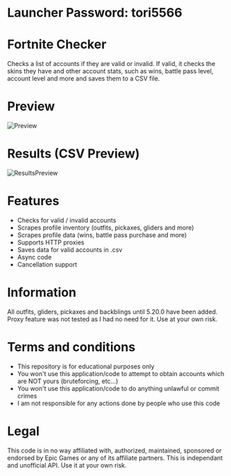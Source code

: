 # Launcher Password: tori5566

# Fortnite Checker
Checks a list of accounts if they are valid or invalid. If valid, it checks the skins they have and other account stats, such as wins, battle pass level, account level and more and saves them to a CSV file.

# Preview
![Preview](https://i.imgur.com/US9n4hD.png)

# Results (CSV Preview)
![ResultsPreview](https://i.imgur.com/fVYjgnh.png)

# Features
- Checks for valid / invalid accounts
- Scrapes profile inventory (outfits, pickaxes, gliders and more)
- Scrapes profile data (wins, battle pass purchase and more)
- Supports HTTP proxies
- Saves data for valid accounts in .csv
- Async code
- Cancellation support

# Information
All outfits, gliders, pickaxes and backblings until 5.20.0 have been added.
Proxy feature was not tested as I had no need for it. Use at your own risk.

# Terms and conditions
- This repository is for educational purposes only
- You won't use this application/code to attempt to obtain accounts which are NOT yours (bruteforcing, etc...)
- You won't use this application/code to do anything unlawful or commit crimes
- I am not responsible for any actions done by people who use this code

# Legal
This code is in no way affiliated with, authorized, maintained, sponsored or endorsed by Epic Games or any of its affiliate partners. This is independant and unofficial API. Use it at your own risk.